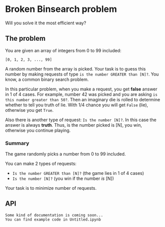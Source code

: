 # Broken Binsearch problem

Will you solve it the most efficient way?

## The problem

You are given an array of integers from 0 to 99 included:

```
[0, 1, 2, 3, ..., 99]
```

A random number from the array is picked. Your task is to guess this number by making requests of type `is the number GREATER than [N]?`. You know, a common binary search problem.

In this particular problem, when you make a request, you get **false** answer in 1 of 4 cases. For example, number 42 was picked and you are asking `is this number greater than 50?`. Then an imaginary die is rolled to determine whether to tell you truth of lie. With 1/4 chance you will get `False` (lie), otherwise you get `True`.

Also there is another type of request: `Is the number [N]?`. In this case the answer is always **truth**. Thus, is the number picked is [N], you win, otherwise you continue playing.

### Summary

The game randomly picks a number from 0 to 99 included.

You can make 2 types of requests:
+ `Is the number GREATER than [N]?` (the game lies in 1 of 4 cases)
+ `Is the number [N]?` (you win if the number *is* [N])

Your task is to minimize number of requests.

## API

```
Some kind of documentation is coming soon...
You can find example code in Untitled.ipynb
```
